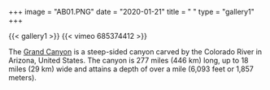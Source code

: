 +++
image = "AB01.PNG"
date = "2020-01-21"
title = " "
type = "gallery1"
+++

{{< gallery1 >}} 
{{< vimeo 685374412 >}}

The [Grand Canyon](https://en.wikipedia.org/w/index.php?title=Grand_Canyon&oldid=952699432) 
is a steep-sided canyon carved by the Colorado River in Arizona, United States. 
The canyon is 277 miles (446 km) long, up to 18 miles (29 km) wide and attains a depth of over a mile (6,093 feet or 1,857 meters).

